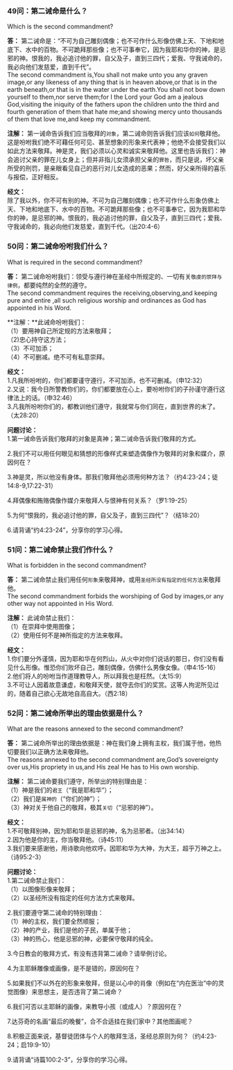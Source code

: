 ### 49问：第二诫命是什么？
Which is the second commandment?  

**答：** 第二诫命是：“不可为自己雕刻偶像；也不可作什么形像仿佛上天、下地和地底下、水中的百物。不可跪拜那些像；也不可事奉它，因为我耶和华你的神，是忌邪的神。恨我的，我必追讨他的罪，自父及子，直到三四代；爱我、守我诫命的，我必向他们发慈爱，直到千代”。  
The second commandment is,You shall not make unto you any graven image,or any likeness of any thing that is in heaven above,or that is in the earth beneath,or that is in the water under the earth.You shall not bow down yourself to them,nor serve them;for I the Lord your God am a jealous God,visiting the iniquity of the fathers upon the children unto the third and fourth generation of them that hate me;and showing mercy unto thousands of them that love me,and keep my commandment.  

**注解：** 第一诫命告诉我们应当敬拜的`对象`，第二诫命则告诉我们应该`如何`敬拜他。这是吩咐我们绝不可藉任何可见、甚至想象的形象来代表神；他绝不会接受我们以如此方法来敬拜。神是灵，我们必须以心灵和诚实来敬拜他。这里也告诉我们：神会追讨父亲的罪在儿女身上；但并非指儿女须承担父亲的`罪咎`，而只是说，坏父亲所受的刑罚，是亲眼看见自己的恶行对儿女造成的恶果；然而，好父亲所得的喜乐与报偿，正好相反。

**经文：**  
除了我以外，你不可有别的神。不可为自己雕刻偶像；也不可作什么形象仿佛上天、下地和地底下、水中的百物。不可跪拜那些像；也不可事奉它，因为我耶和华你的神，是忌邪的神。恨我的，我必追讨他的罪，自父及子，直到三四代；爱我、守我诫命的，我必向他们发慈爱，直到千代。（出20:4-6）


### 50问：第二诫命吩咐我们什么？
What is required in the second commandment?  

**答：** 第二诫命吩咐我们：领受与遵行神在圣经中所规定的、一切有关`敬虔的崇拜与律例`，都要纯然的全然的遵守。  
The second commandment requires the receiving,observing,and keeping pure and entire ,all such religious worship and ordinances as God has appointed in his Word.  

**注解：**此诫命吩咐我们：  
（1）要用神自己所定规的方法来敬拜；  
（2)忠心持守这方法；  
（3）不可加添；  
（4）不可删减。绝不可有私意崇拜。  

**经文：**  
1.凡我所吩咐的，你们都要谨守遵行，不可加添，也不可删减。（申12:32）  
2.又说：我今日所警教你们的，你们都要放在心上，要吩咐你们的子孙谨守遵行这律法上的话。（申32:46）  
3.凡我所吩咐你们的，都教训他们遵守，我就常与你们同在，直到世界的末了。（太28:20）  

**问题讨论：**  
1.第一诫命告诉我们敬拜的对象是真神；第二诫命告诉我们敬拜的方式。  

2.我们不可以用任何眼见和猜想的形像样式来塑造偶像作为敬拜的对象和媒介，原因何在？  

3.神是灵，所以他没有身体。那我们敬拜他必须用何种方法？（约4:23-24；徒14:8-9,17:22-31）  

4.拜偶像和贿赂偶像作媒介来敬拜人与恨神有何关系？（罗1:19-25）  

5.为何“恨我的，我必追讨他的罪，自父及子，直到三四代”？（结18:20）  

6.请背诵“约4:23-24”，分享你的学习心得。  


### 51问：第二诫命禁止我们作什么？
What is forbidden in the second commandment?  

**答：** 第二诫命禁止我们用任何`形象`来敬拜神，或用`圣经所没有指定的任何方法`来敬拜他。  
The second commandment forbids the worshiping of God by images,or any other way not appointed in His Word.  

**注解：** 此诫命禁止我们：  
（1）在崇拜中使用图像；  
（2）使用任何不是神所指定的方法来敬拜。  

**经文：**  
1.你们要分外谨慎，因为耶和华在何烈山，从火中对你们说话的那日，你们没有看见什么形像。惟恐你们败坏自己，雕刻偶像，仿佛什么男像女像。（申4:15-16）  
2.他们将人的吩咐当作道理教导人，所以拜我也是枉然。（太15:9）  
3.不可让人因着故意谦虚，和敬拜天使，就夺去你们的奖赏。这等人拘泥所见过的，随着自己欲心无故地自高自大。（西2:18）  


### 52问：第二诫命所举出的理由依据是什么？
What are the reasons annexed to the second commandment?  

**答：** 第二诫命所举出的理由依据是：神在我们身上拥有主权，我们属于他，他热切要我们以正确方法来敬拜他。  
The reasons annexed to the second commandment are,God’s sovereignty over us,His propriety in us,and His zeal He has to His own worship.  

**注解：** 第二诫命要我们遵守，所举出的特别理由是：  
（1）神是我们的`君王`（“我是耶和华”）；  
（2）我们是`属神的`（“你们的神”）；  
（3）神对关于他自己的敬拜，极其`关切`（“忌邪的神”）。  

**经文：**  
1.不可敬拜别神，因为耶和华是忌邪的神，名为忌邪者。（出34:14）  
2.因为他是你的主，你当敬拜他。（诗45:11）  
3.我们要来感谢他，用诗歌向他欢呼。因耶和华为大神，为大王，超乎万神之上。（诗95:2-3）  

**问题讨论：**  
1.第二诫命禁止我们：  
（1）以图像形像来敬拜；  
（2）以圣经所没有指定的任何方法方式来敬拜。  

2.我们要遵守第二诫命的特别理由：  
（1）神的主权，我们要全然顺服；  
（2）神的产业，我们是他的子民，单属于他；  
（3）神的热心，他是忌邪的神，必要保守敬拜的纯全。  

3.今日教会的敬拜方式，有没有违背第二诫命？请举例讨论。  

4.为主耶稣雕像或画像，是不是错的，原因何在？  

5.如果我们不以外在的形象来敬拜，但是以心中的肖像（例如在“内在医治”中的灵觉图像）来思想主，是否违背了第二诫命？  

6.我们可否以主耶稣的画像，来教导小孩（或成人）？原因何在？  

7.达芬奇的名画“最后的晚餐”，合不合适挂在我们家中？其他图画呢？  

8.积极正面来说，基督徒团体与个人的敬拜生活，圣经总原则为何？（约4:23-24；启19:9-10）  

9.请背诵“诗篇100:2-3”，分享你的学习心得。  


